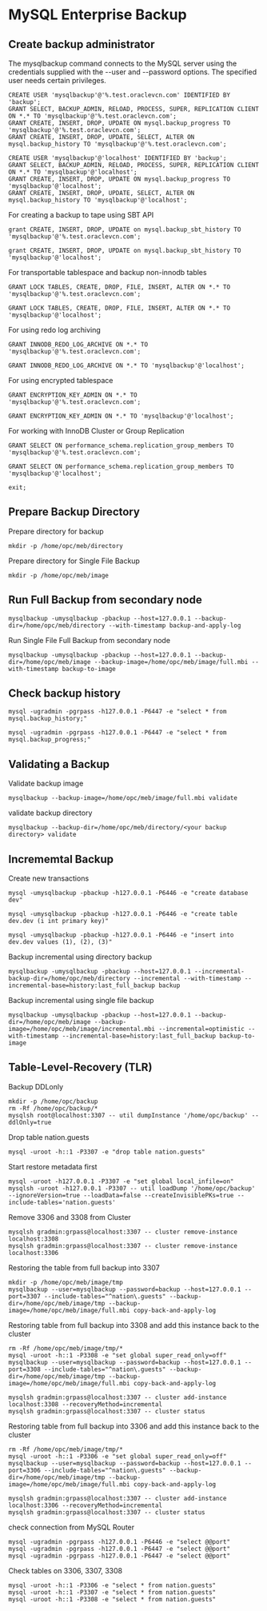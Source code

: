 # MySQL Enterprise Backup
## Create backup administrator
The mysqlbackup command connects to the MySQL server using the credentials supplied with the --user and --password options. 
The specified user needs certain privileges. 
```
CREATE USER 'mysqlbackup'@'%.test.oraclevcn.com' IDENTIFIED BY 'backup';
GRANT SELECT, BACKUP_ADMIN, RELOAD, PROCESS, SUPER, REPLICATION CLIENT ON *.* TO 'mysqlbackup'@'%.test.oraclevcn.com';
GRANT CREATE, INSERT, DROP, UPDATE ON mysql.backup_progress TO 'mysqlbackup'@'%.test.oraclevcn.com'; 
GRANT CREATE, INSERT, DROP, UPDATE, SELECT, ALTER ON mysql.backup_history TO 'mysqlbackup'@'%.test.oraclevcn.com';

CREATE USER 'mysqlbackup'@'localhost' IDENTIFIED BY 'backup';
GRANT SELECT, BACKUP_ADMIN, RELOAD, PROCESS, SUPER, REPLICATION CLIENT ON *.* TO 'mysqlbackup'@'localhost';
GRANT CREATE, INSERT, DROP, UPDATE ON mysql.backup_progress TO 'mysqlbackup'@'localhost'; 
GRANT CREATE, INSERT, DROP, UPDATE, SELECT, ALTER ON mysql.backup_history TO 'mysqlbackup'@'localhost';
```
For creating a backup to tape using SBT API
```
grant CREATE, INSERT, DROP, UPDATE on mysql.backup_sbt_history TO 'mysqlbackup'@'%.test.oraclevcn.com'; 

grant CREATE, INSERT, DROP, UPDATE on mysql.backup_sbt_history TO 'mysqlbackup'@'localhost'; 
```
For transportable tablespace and backup non-innodb tables
```
GRANT LOCK TABLES, CREATE, DROP, FILE, INSERT, ALTER ON *.* TO 'mysqlbackup'@'%.test.oraclevcn.com';

GRANT LOCK TABLES, CREATE, DROP, FILE, INSERT, ALTER ON *.* TO 'mysqlbackup'@'localhost';
```
For using redo log archiving
```
GRANT INNODB_REDO_LOG_ARCHIVE ON *.* TO 'mysqlbackup'@'%.test.oraclevcn.com';

GRANT INNODB_REDO_LOG_ARCHIVE ON *.* TO 'mysqlbackup'@'localhost';
```
For using encrypted tablespace
```
GRANT ENCRYPTION_KEY_ADMIN ON *.* TO 'mysqlbackup'@'%.test.oraclevcn.com';

GRANT ENCRYPTION_KEY_ADMIN ON *.* TO 'mysqlbackup'@'localhost';
```
For working with InnoDB Cluster or Group Replication
```
GRANT SELECT ON performance_schema.replication_group_members TO 'mysqlbackup'@'%.test.oraclevcn.com';

GRANT SELECT ON performance_schema.replication_group_members TO 'mysqlbackup'@'localhost';

exit;
```
## Prepare Backup Directory
Prepare directory for backup
```
mkdir -p /home/opc/meb/directory
```
Prepare directory for Single File Backup
```
mkdir -p /home/opc/meb/image
```
## Run Full Backup from secondary node
```
mysqlbackup -umysqlbackup -pbackup --host=127.0.0.1 --backup-dir=/home/opc/meb/directory --with-timestamp backup-and-apply-log 
```
Run Single File Full Backup from secondary node
```
mysqlbackup -umysqlbackup -pbackup --host=127.0.0.1 --backup-dir=/home/opc/meb/image --backup-image=/home/opc/meb/image/full.mbi --with-timestamp backup-to-image
```
## Check backup history
```
mysql -ugradmin -pgrpass -h127.0.0.1 -P6447 -e "select * from mysql.backup_history;"

mysql -ugradmin -pgrpass -h127.0.0.1 -P6447 -e "select * from mysql.backup_progress;"
```
## Validating a Backup
Validate backup image
```
mysqlbackup --backup-image=/home/opc/meb/image/full.mbi validate
```
validate backup directory
```
mysqlbackup --backup-dir=/home/opc/meb/directory/<your backup directory> validate
```
## Incrememtal Backup
Create new transactions
```
mysql -umysqlbackup -pbackup -h127.0.0.1 -P6446 -e "create database dev"

mysql -umysqlbackup -pbackup -h127.0.0.1 -P6446 -e "create table dev.dev (i int primary key)"

mysql -umysqlbackup -pbackup -h127.0.0.1 -P6446 -e "insert into dev.dev values (1), (2), (3)"
```
Backup incremental using directory backup
```
mysqlbackup -umysqlbackup -pbackup --host=127.0.0.1 --incremental-backup-dir=/home/opc/meb/directory --incremental --with-timestamp --incremental-base=history:last_full_backup backup
```
Backup incremental using single file backup
```
mysqlbackup -umysqlbackup -pbackup --host=127.0.0.1 --backup-dir=/home/opc/meb/image --backup-image=/home/opc/meb/image/incremental.mbi --incremental=optimistic --with-timestamp --incremental-base=history:last_full_backup backup-to-image
```
## Table-Level-Recovery (TLR)
Backup DDLonly
```
mkdir -p /home/opc/backup
rm -Rf /home/opc/backup/*
mysqlsh root@localhost:3307 -- util dumpInstance '/home/opc/backup' --ddlOnly=true
```

Drop table nation.guests
```
mysql -uroot -h::1 -P3307 -e "drop table nation.guests"
```
Start restore metadata first
```
mysql -uroot -h127.0.0.1 -P3307 -e "set global local_infile=on"
mysqlsh -uroot -h127.0.0.1 -P3307 -- util loadDump '/home/opc/backup' --ignoreVersion=true --loadData=false --createInvisiblePKs=true --include-tables='nation.guests'
```
Remove 3306 and 3308 from Cluster
```
mysqlsh gradmin:grpass@localhost:3307 -- cluster remove-instance localhost:3308
mysqlsh gradmin:grpass@localhost:3307 -- cluster remove-instance localhost:3306
```
Restoring the table from full backup into 3307 
```
mkdir -p /home/opc/meb/image/tmp
mysqlbackup --user=mysqlbackup --password=backup --host=127.0.0.1 --port=3307 --include-tables="^nation\.guests" --backup-dir=/home/opc/meb/image/tmp --backup-image=/home/opc/meb/image/full.mbi copy-back-and-apply-log
```
Restoring table from full backup into 3308 and add this instance back to the cluster
```
rm -Rf /home/opc/meb/image/tmp/*
mysql -uroot -h::1 -P3308 -e "set global super_read_only=off"
mysqlbackup --user=mysqlbackup --password=backup --host=127.0.0.1 --port=3308 --include-tables="^nation\.guests" --backup-dir=/home/opc/meb/image/tmp --backup-image=/home/opc/meb/image/full.mbi copy-back-and-apply-log

mysqlsh gradmin:grpass@localhost:3307 -- cluster add-instance localhost:3308 --recoveryMethod=incremental
mysqlsh gradmin:grpass@localhost:3307 -- cluster status
```
Restoring table from full backup into 3306 and add this instance back to the cluster
```
rm -Rf /home/opc/meb/image/tmp/*
mysql -uroot -h::1 -P3306 -e "set global super_read_only=off"
mysqlbackup --user=mysqlbackup --password=backup --host=127.0.0.1 --port=3306 --include-tables="^nation\.guests" --backup-dir=/home/opc/meb/image/tmp --backup-image=/home/opc/meb/image/full.mbi copy-back-and-apply-log

mysqlsh gradmin:grpass@localhost:3307 -- cluster add-instance localhost:3306 --recoveryMethod=incremental
mysqlsh gradmin:grpass@localhost:3307 -- cluster status
```
check connection from MySQL Router
```
mysql -ugradmin -pgrpass -h127.0.0.1 -P6446 -e "select @@port"
mysql -ugradmin -pgrpass -h127.0.0.1 -P6447 -e "select @@port"
mysql -ugradmin -pgrpass -h127.0.0.1 -P6447 -e "select @@port"
```
Check tables on 3306, 3307, 3308
```
mysql -uroot -h::1 -P3306 -e "select * from nation.guests"
mysql -uroot -h::1 -P3307 -e "select * from nation.guests"
mysql -uroot -h::1 -P3308 -e "select * from nation.guests"
```
